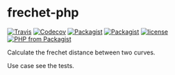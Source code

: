 # frechet-php

[![Travis](https://img.shields.io/travis/kinosang/frechet-php.svg)](https://travis-ci.org/kinosang/frechet-php)
[![Codecov](https://img.shields.io/codecov/c/github/kinosang/frechet-php.svg)](http://codecov.io/gh/kinosang/frechet-php)
[![Packagist](https://img.shields.io/packagist/dt/labs7in0/frechet.svg)](https://packagist.org/packages/labs7in0/frechet)
[![Packagist](https://img.shields.io/packagist/v/labs7in0/frechet.svg)](https://packagist.org/packages/labs7in0/frechet)
[![license](https://img.shields.io/github/license/kinosang/frechet-php.svg)](https://github.com/kinosang/frechet-php)
[![PHP from Packagist](https://img.shields.io/packagist/php-v/labs7in0/frechet.svg)](https://packagist.org/packages/labs7in0/frechet)

Calculate the frechet distance between two curves.

Use case see the tests.